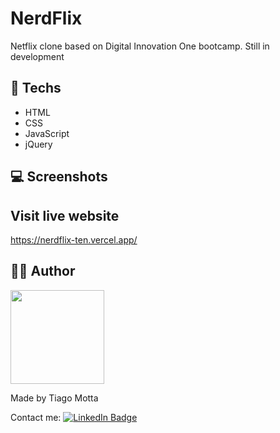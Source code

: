 # NerdFlix

Netflix clone based on Digital Innovation One bootcamp. Still in development

## 🧰 Techs
- HTML
- CSS
- JavaScript
- jQuery

## 💻 Screenshots

<!--<p>
  <img src="./imagens/Screenshot_1.png"></img>
</p>
<p>
  <img src="./imagens/Screenshot_2.png"></img>
</p>
<p>
  <img src="./imagens/gifGit.gif"></img>
</p>-->

## Visit live website

https://nerdflix-ten.vercel.app/

## 👨‍💻 Author

<p >
  <img src="https://avatars.githubusercontent.com/u/10439230?s=400&u=29a5b115c8c5b049db41b71b7f6845f3c4c60651&v=4" width="150"></img>
</p>

Made by Tiago Motta

Contact me:
[![LinkedIn Badge](https://img.shields.io/badge/-Tiago_Motta-blue?style=flat-square&logo=Linkedin&logoColor=white&link=https://www.linkedin.com/in/tiagomotta7/)](https://www.linkedin.com/in/tiagomotta7/)
